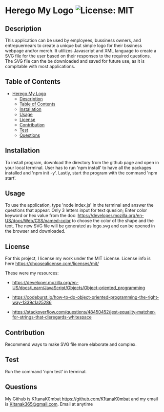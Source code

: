 # Herego My Logo ![License: MIT](https://img.shields.io/badge/License-MIT-yellow.svg)
  
## Description
This application can be used by employees, bussiness owners, and entrepuernears to create a unique but simple logo for their bssiness webpage and/or merch. It utilizes Javascript and XML language to create a SVG file for the user based on their responses to the required questions. The SVG file can the be downloaded and saved for future use, as it is compitable with most applications.

## Table of Contents
- [Herego My Logo ](#herego-my-logo-)
  - [Description](#description)
  - [Table of Contents](#table-of-contents)
  - [Installation](#installation)
  - [Usage](#usage)
  - [License](#license)
  - [Contribution](#contribution)
  - [Test](#test)
  - [Questions](#questions)

## Installation 
To install program, download the directory from the github page and open in your local terminal. User has to run 'npm install' to have all the packages installed and 'npm init -y'. Lastly, start the program with the command 'npm start'.

## Usage 
To use the application, type 'node index.js' in the terminal and answer the questions that appear: Only 3 letters input for text quesion; Enter color keyword or hex value from the doc: https://developer.mozilla.org/en-US/docs/Web/CSS/named-color to choose the color of the shape and the text. The new SVG file will be generated as logo.svg and can be opened in the browser and downloaded.

## License 
For this project, I license my work under the MIT License. License info is here https://choosealicense.com/licenses/mit/

These were my resources: 
- https://developer.mozilla.org/en-US/docs/Learn/JavaScript/Objects/Object-oriented_programming

- https://codeburst.io/how-to-do-object-oriented-programming-the-right-way-1339c1a25286

- https://stackoverflow.com/questions/48450452/jest-equality-matcher-for-strings-that-disregards-whitespace
  
## Contribution
Recommend ways to make SVG file more elaborate and complex.
## Test 
Run the command 'npm test' in terminal.
## Questions
My Github is K1tanaK0mbat https://github.com/K1tanaK0mbat and my email is Kitanak365@gmail.com. Email at anytime
